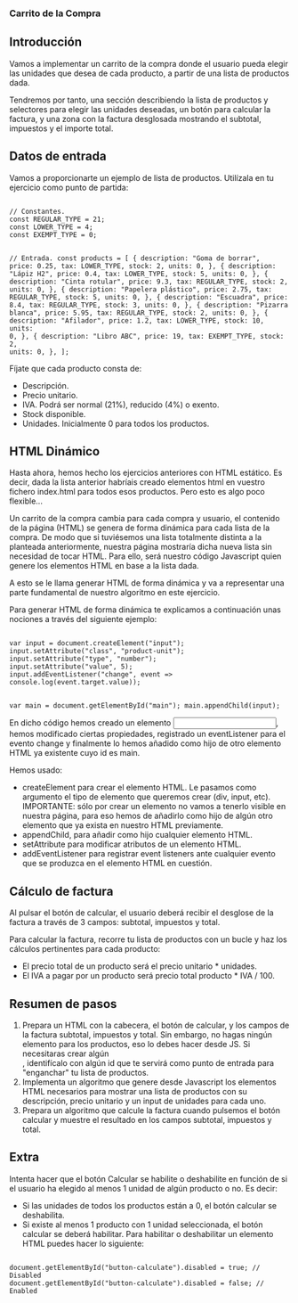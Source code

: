 ### Carrito de la Compra
## Introducción

Vamos a implementar un carrito de la compra donde el usuario pueda elegir las unidades que desea de cada producto, a partir de una lista de productos dada.

Tendremos por tanto, una sección describiendo la lista de productos y selectores para elegir las unidades deseadas, un botón para calcular la factura, y una zona con la factura desglosada mostrando el subtotal, impuestos y el importe total.



## Datos de entrada
Vamos a proporcionarte un ejemplo de lista de productos. Utilízala en tu ejercicio como punto de partida:

<code>
// Constantes.
const REGULAR_TYPE = 21;
const LOWER_TYPE = 4;
const EXEMPT_TYPE = 0;

// Entrada.
const products = [
  {
    description: "Goma de borrar",
    price: 0.25,
    tax: LOWER_TYPE,
    stock: 2,
    units: 0,
  },
  {
    description: "Lápiz H2",
    price: 0.4,
    tax: LOWER_TYPE,
    stock: 5,
    units: 0,
  },
  {
    description: "Cinta rotular",
    price: 9.3,
    tax: REGULAR_TYPE,
    stock: 2,
    units: 0,
  },
  {
    description: "Papelera plástico",
    price: 2.75,
    tax: REGULAR_TYPE,
    stock: 5,
    units: 0,
  },
  {
    description: "Escuadra",
    price: 8.4,
    tax: REGULAR_TYPE,
    stock: 3,
    units: 0,
  },
  {
    description: "Pizarra blanca",
    price: 5.95,
    tax: REGULAR_TYPE,
    stock: 2,
    units: 0,
  },
  {
    description: "Afilador",
    price: 1.2,
    tax: LOWER_TYPE,
    stock: 10,
    units: 0,
  },
  {
    description: "Libro ABC",
    price: 19,
    tax: EXEMPT_TYPE,
    stock: 2,
    units: 0,
  },
];
</code>

Fíjate que cada producto consta de:

- Descripción.
- Precio unitario.
- IVA. Podrá ser normal (21%), reducido (4%) o exento.
- Stock disponible.
- Unidades. Inicialmente 0 para todos los productos.

## HTML Dinámico
  
Hasta ahora, hemos hecho los ejercicios anteriores con HTML estático. Es decir, dada la lista anterior habríais creado elementos html en vuestro fichero index.html para todos esos productos. Pero esto es algo poco flexible...

Un carrito de la compra cambia para cada compra y usuario, el contenido de la página (HTML) se genera de forma dinámica para cada lista de la compra. De modo que si tuviésemos una lista totalmente distinta a la planteada anteriormente, nuestra página mostraría dicha nueva lista sin necesidad de tocar HTML. Para ello, será nuestro código Javascript quien genere los elementos HTML en base a la lista dada.

A esto se le llama generar HTML de forma dinámica y va a representar una parte fundamental de nuestro algoritmo en este ejercicio.

Para generar HTML de forma dinámica te explicamos a continuación unas nociones a través del siguiente ejemplo:

<code>
var input = document.createElement("input");
input.setAttribute("class", "product-unit");
input.setAttribute("type", "number");
input.setAttribute("value", 5);
input.addEventListener("change", event => console.log(event.target.value));

var main = document.getElementById("main");
main.appendChild(input);
</code>

En dicho código hemos creado un elemento <input>, hemos modificado ciertas propiedades, registrado un eventListener para el evento change y finalmente lo hemos añadido como hijo de otro elemento HTML ya existente cuyo id es main.

Hemos usado:

- createElement para crear el elemento HTML. Le pasamos como argumento el tipo de elemento que queremos crear (div, input, etc). IMPORTANTE: sólo por crear un elemento no vamos a tenerlo visible en nuestra página, para eso hemos de añadirlo como hijo de algún otro elemento que ya exista en nuestro HTML previamente.
- appendChild, para añadir como hijo cualquier elemento HTML.
- setAttribute para modificar atributos de un elemento HTML.
- addEventListener para registrar event listeners ante cualquier evento que se produzca en el elemento HTML en cuestión.

## Cálculo de factura
Al pulsar el botón de calcular, el usuario deberá recibir el desglose de la factura a través de 3 campos: subtotal, impuestos y total.

Para calcular la factura, recorre tu lista de productos con un bucle y haz los cálculos pertinentes para cada producto:

- El precio total de un producto será el precio unitario * unidades.
- El IVA a pagar por un producto será precio total producto * IVA / 100.

## Resumen de pasos
1. Prepara un HTML con la cabecera, el botón de calcular, y los campos de la factura subtotal, impuestos y total. Sin embargo, no hagas ningún elemento para los productos, eso lo debes hacer desde JS. Si necesitaras crear algún <div>, identifícalo con algún id que te servirá como punto de entrada para "enganchar" tu lista de productos.
2. Implementa un algoritmo que genere desde Javascript los elementos HTML necesarios para mostrar una lista de productos con su descripción, precio unitario y un input de unidades para cada uno.
3. Prepara un algoritmo que calcule la factura cuando pulsemos el botón calcular y muestre el resultado en los campos subtotal, impuestos y total.

## Extra
Intenta hacer que el botón Calcular se habilite o deshabilite en función de si el usuario ha elegido al menos 1 unidad de algún producto o no. Es decir:

- Si las unidades de todos los productos están a 0, el botón calcular se deshabilita.
- Si existe al menos 1 producto con 1 unidad seleccionada, el botón calcular se deberá habilitar.
Para habilitar o deshabilitar un elemento HTML puedes hacer lo siguiente:

<code>
document.getElementById("button-calculate").disabled = true; // Disabled
document.getElementById("button-calculate").disabled = false; // Enabled
</code>